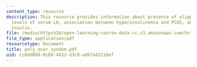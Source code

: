 ```yaml
---
content_type: resource
description: This resource provides information about presence of oligo, elevated
  levels of serum LH, association between hyperinsulinemia and PCOS, and action of
  insulin.
file: /media/https%3A/open-learning-course-data-rc.s3.amazonaws.com/hst-071-human-reproductive-biology-fall-2005/cc6dd80d0c684432d3c9ad67a82210ef_poly_ovar_syndom.pdf
file_type: application/pdf
resourcetype: Document
title: poly_ovar_syndom.pdf
uid: cc6dd80d-0c68-4432-d3c9-ad67a82210ef
---
```

